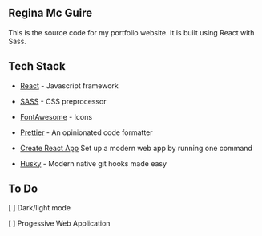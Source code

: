 
## Regina Mc Guire

This is the source code for my portfolio website. It is built using React with Sass.

## Tech Stack
- [React](https://reactjs.org) - Javascript framework

- [SASS](https://sass-lang.com) - CSS preprocessor

- [FontAwesome](https://fontawesome.com) - Icons

- [Prettier](https://prettier.io) - An opinionated code formatter

- [Create React App](https://github.com/facebook/create-react-app) Set up a modern web app by running one command 

- [Husky](https://typicode.github.io/husky/#/) - Modern native git hooks made easy

## To Do
[ ] Dark/light mode

[ ] Progessive Web Application

